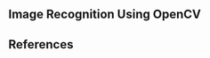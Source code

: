
## Image Recognition Using OpenCV



## References
[thecodacus]: https://thecodacus.com/face-recognition-loading-recognizer/#.WxKmw45ErDc "thecodacus"
